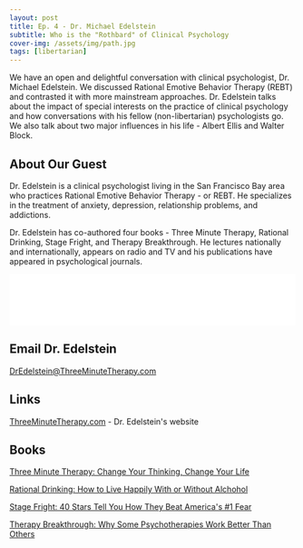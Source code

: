 ```yaml
---
layout: post
title: Ep. 4 - Dr. Michael Edelstein
subtitle: Who is the "Rothbard" of Clinical Psychology
cover-img: /assets/img/path.jpg
tags: [libertarian]
---
```



We have an open and delightful conversation with clinical psychologist, Dr. Michael Edelstein.  We discussed Rational Emotive Behavior Therapy (REBT) and contrasted it with more mainstream approaches.   Dr. Edelstein talks about the impact of special interests on the practice of clinical psychology and how conversations with his fellow (non-libertarian) psychologists go. We also talk about two major influences in his life - Albert Ellis and Walter Block.  

## About Our Guest

Dr. Edelstein is a clinical psychologist living in the San Francisco Bay area who practices Rational Emotive Behavior Therapy - or REBT. He specializes in the treatment of anxiety, depression, relationship problems, and addictions.

Dr. Edelstein has co-authored four books - Three Minute Therapy, Rational Drinking, Stage Fright, and Therapy Breakthrough. He lectures nationally and internationally, appears on radio and TV and his publications have appeared in psychological journals.

<iframe class="podcast" style="border: none" src="//html5-player.libsyn.com/embed/episode/id/8712119/height/90/theme/custom/thumbnail/yes/direction/backward/render-playlist/no/custom-color/6fb0e3/" height="90" width="100%" scrolling="no"  allowfullscreen webkitallowfullscreen mozallowfullscreen oallowfullscreen msallowfullscreen></iframe>

## Email Dr. Edelstein
[DrEdelstein@ThreeMinuteTherapy.com](mailto://DrEdelstein@ThreeMinuteTherapy.com)

## Links

[ThreeMinuteTherapy.com](https://threeminutetherapy.com/) - Dr. Edelstein's website

## Books

[Three Minute Therapy: Change Your Thinking, Change Your Life](https://www.amazon.com/Three-Minute-Therapy-Change-Thinking/dp/0944435424/ref=sr_1_1?ie=UTF8&qid=1550634817&sr=8-1&keywords=michael+edelstein)

[Rational Drinking:  How to Live Happily With or Without Alchohol](https://www.amazon.com/gp/product/1523245514/ref=dbs_a_def_rwt_bibl_vppi_i1)

[Stage Fright: 40 Stars Tell You How They Beat America's #1 Fear](https://www.amazon.com/gp/product/1884365469/ref=dbs_a_def_rwt_bibl_vppi_i2)

[Therapy Breakthrough: Why Some Psychotherapies Work Better Than Others](https://www.amazon.com/gp/product/0812696867/ref=dbs_a_def_rwt_bibl_vppi_i3)


